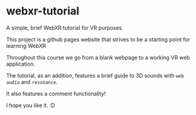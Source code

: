 # webxr-tutorial
A simple, brief WebXR tutorial for VR purposes.

This project is a github pages website that strives to be a starting point for learning WebXR

Throughout this course we go from a blank webpage to a working VR web application.

The tutorial, as an addition, features a brief guide to 3D sounds with `web audio` and `resonance`. 

It also features a comment functionality! 

I hope you like it. :D

